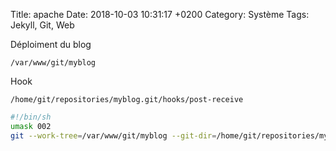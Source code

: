 Title:  apache
Date:   2018-10-03 10:31:17 +0200
Category: Système
Tags: Jekyll, Git, Web


Déploiment du blog

	/var/www/git/myblog
	
Hook

	/home/git/repositories/myblog.git/hooks/post-receive

```sh
#!/bin/sh
umask 002
git --work-tree=/var/www/git/myblog --git-dir=/home/git/repositories/myblog.git checkout -f 
```
